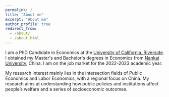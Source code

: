 ```yaml
---
permalink: /
title: "About me"
excerpt: "About me"
author_profile: true
redirect_from: 
  - /about/
  - /about.html
---
```


I am a PhD Candidate in Economics at the [University of California, Riverside](https://www.ucr.edu/). I obtained my Master's and Bachelor's degrees in Economics from [Nankai University](https://en.nankai.edu.cn/), China. I am on the job market for the 2022-2023 academic year.

My research interest mainly lies in the intersection fields of Public Economics and Labor Economics, with a regional focus on China. My research aims at understanding how public policies and institutions affect people’s welfare and a series of socioeconomic outcomes.


